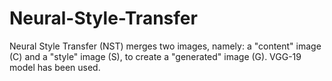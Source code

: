 # Neural-Style-Transfer

Neural Style Transfer (NST) merges two images, namely: a "content" image (C) and a "style" image (S), to create a "generated" image (G). VGG-19 model has been used.
